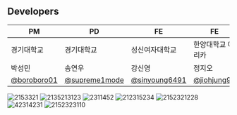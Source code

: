 ## Developers

| PM | PD | FE | FE | BE | BE |
| --- | --- | --- | --- | --- | --- |
| 경기대학교 | 경기대학교 | 성신여자대학교 | 한양대학교 에리카 | 덕성여자대학교 | 덕성여자대학교 |
| 박성민 | 송연우 | 강신영 | 정지오 | 김은서 | 이규민 |
| [@boroboro01](https://github.com/boroboro01) | [@supreme1mode](https://avatars.githubusercontent.com/u/140219289?v=4) | [@sinyoung6491](https://github.com/sinyoung6491) | [@jiohjung98](https://avatars.githubusercontent.com/u/104253583?v=4) | [@7beunseo](https://avatars.githubusercontent.com/u/128278212?v=4) | [@20210815](https://avatars.githubusercontent.com/u/90364652?v=4) |

![2153321](https://github.com/user-attachments/assets/e172d752-6e22-4806-8902-1e7182391fb5)
![2135213123](https://github.com/user-attachments/assets/3ab48f85-c5aa-49c3-8b97-6bdbd13d6539)
![2311452](https://github.com/user-attachments/assets/26f5b180-2e2a-4ffc-a6c2-8ab666af3f51)
![212315234](https://github.com/user-attachments/assets/eba11de5-e2b8-4f76-9f17-e2c3a6252bfc)
![2152321228](https://github.com/user-attachments/assets/80c723aa-cedb-4c89-bf72-0e389353e805)
![42314231](https://github.com/user-attachments/assets/714aaba7-9d43-4325-9211-d9d03be2d54d)
![2152323110](https://github.com/user-attachments/assets/321c49b6-ece8-4828-9710-ba9591b3bc8e)

